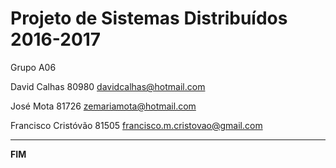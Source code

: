 # Projeto de Sistemas Distribuídos 2016-2017 #

Grupo A06 

David Calhas 80980 davidcalhas@hotmail.com 

José Mota 81726 zemariamota@hotmail.com

Francisco Cristóvão 81505 francisco.m.cristovao@gmail.com

-------------------------------------------------------------------------------
**FIM**
